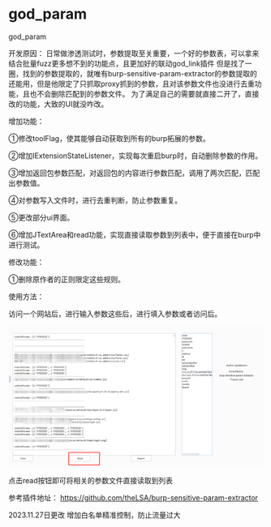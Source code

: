 # god_param
god_param

开发原因：
日常做渗透测试时，参数提取至关重要，一个好的参数表，可以拿来结合批量fuzz更多想不到的功能点，且更加好的联动god_link插件
但是找了一圈，找到的参数提取的，就唯有burp-sensitive-param-extractor的参数提取的还能用，但是他限定了只抓取proxy抓到的参数，且对该参数文件也没进行去重功能，且也不会删除匹配到的参数文件。
为了满足自己的需要就直接二开了，直接改的功能，大致的UI就没咋改。



增加功能：

①修改toolFlag，使其能够自动获取到所有的burp拓展的参数。

②增加IExtensionStateListener，实现每次重启burp时，自动删除参数的作用。

③增加返回包参数匹配，对返回包的内容进行参数匹配，调用了两次匹配，匹配出参数值。

④对参数写入文件时，进行去重判断，防止参数重复。

⑤更改部分ui界面。

⑥增加JTextArea和read功能，实现直接读取参数到列表中，便于直接在burp中进行测试。




修改功能：

①删除原作者的正则限定这些规则。

使用方法：

访问一个网站后，进行输入参数这些后，进行填入参数或者访问后。

![image](https://github.com/goddemondemongod/god_param/blob/main/image.png)


点击read按钮即可将相关的参数文件直接读取到列表



参考插件地址：
https://github.com/theLSA/burp-sensitive-param-extractor





2023.11.27日更改
增加白名单精准控制，防止流量过大

